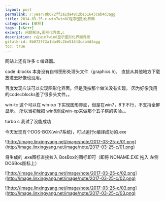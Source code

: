 ```yaml
---
layout: post
permalink: /:year/8b072ff2a1da49c2be51643cab4d3agg
title: 2014-03-25-c-win7win8C程序图形化界面
categories: [编程]
tags: [c&c++]
excerpt: 问题解决,图形化界面,c
description: c在win7win8显示图形化界面界面
gitalk-id: 8b072ff2a1da49c2be51643cab4d3agg
toc: true
---
```


网站上还有许多 c 编译器。

code::blocks 本身没有自带图形处理头文件（graphics.h)，
直接从其他地方下载放进去好像也没用。

百度发现应该可以实现图形化界面，但是我按那个做法没有实现，
因为好像我用的code::blocks差了很多头文件。。

win-tc 这个可以在 win-xp 下实现图形界面，但是在win7，8下不行，不支持全屏显示。
所以当初我把 win8刷成win-xp来做那个五子棋的实验。。

turbo c 我试了没能成功

今天发现有个DOS-BOX(win7系统)，可以运行c编译成功的.exe

![http://image.linxingyang.net/image/note/2017-03-25-c/01.png](http://image.linxingyang.net/image/note/2017-03-25-c/01.png)

将生成的 .exe图标直接拉入 BosBox的图标即可（即将 NONAME.EXE 拖入 左侧DOSBox图标上）

![http://image.linxingyang.net/image/note/2017-03-25-c/02.png](http://image.linxingyang.net/image/note/2017-03-25-c/02.png)

![http://image.linxingyang.net/image/note/2017-03-25-c/03.png](http://image.linxingyang.net/image/note/2017-03-25-c/03.png)
  